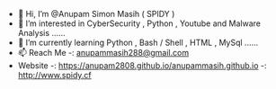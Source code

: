 - 👋 Hi, I’m @Anupam Simon Masih ( SPIDY )
- 👀 I’m interested in CyberSecurity , Python , Youtube and Malware Analysis  ......
- 🌱 I’m currently learning Python , Bash / Shell , HTML , MySql  ......
- 📫 Reach Me -: anupammasih288@gmail.com
- Website -: https://anupam2808.github.io/anupammasih.github.io
          -: http://www.spidy.cf

<!---
Anupam2808/Anupam2808 is a ✨ special ✨ repository because its `README.md` (this file) appears on your GitHub profile.
You can click the Preview link to take a look at your changes.
--->
